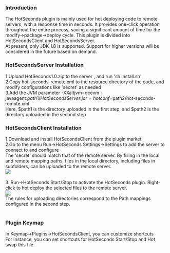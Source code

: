### Introduction
The HotSeconds plugin is mainly used for hot deploying code to remote servers, with a response time in seconds. It provides one-click operation throughout the entire process, saving a significant amount of time for the modify->package->deploy cycle. This plugin is divided into HotSecondsClient and HotSecondsServer.<br>
At present, only JDK 1.8 is supported. Support for higher versions will be considered in the future based on demand.

### HotSecondsServer Installation
1.Upload HotSeconds1.0.zip to the server , and run 'sh install.sh'<br>
2.Copy hot-seconds-remote.xml to the resource directory of the code, and modify configurations like 'secret' as needed<br>
3.Add the JVM parameter -XXaltjvm=dcevm -javaagent:$path1/HotSecondsServer.jar=hotconf=$path2/hot-seconds-remote.xml<br>
Here, $path1 is the directory uploaded in the first step, and $path2 is the directory uploaded in the second step<br>

### HotSecondsClient Installation
1.Download and install HotSecondsClient from the plugin market<br>
2.Go to the menu Run->HotSeconds Settings->Settings to add the server to connect to and configure<br>
The 'secret' should match that of the remote server. By filling in the local and remote mapping paths, files in the local directory, including files in subfolders, can be uploaded to the remote server.<br>
![](https://github.com/thanple/HotSecondsIDEA/blob/master/install/hotseconds-setting.png)
<br><br>
3. Run->HotSeconds Start/Stop to activate the HotSeconds plugin. Right-click to hot deploy the selected files to the remote server.<br>
![](https://github.com/thanple/HotSecondsIDEA/blob/master/install/use.png)
<br>The rules for uploading directories correspond to the Path mappings configured in the second step.<br><br>

### Plugin Keymap
In Keymap->Plugins->HotSecondsClient, you can customize shortcuts<br>
For instance, you can set shortcuts for HotSeconds Start/Stop and Hot swap this file.
